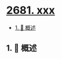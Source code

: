 # [2681. xxx](https://github.com/Tdahuyou/TNotes.leetcode/tree/main/notes/2681.%20xxx)

<!-- region:toc -->

- [1. 📝 概述](#1--概述)

<!-- endregion:toc -->

## 1. 📝 概述
